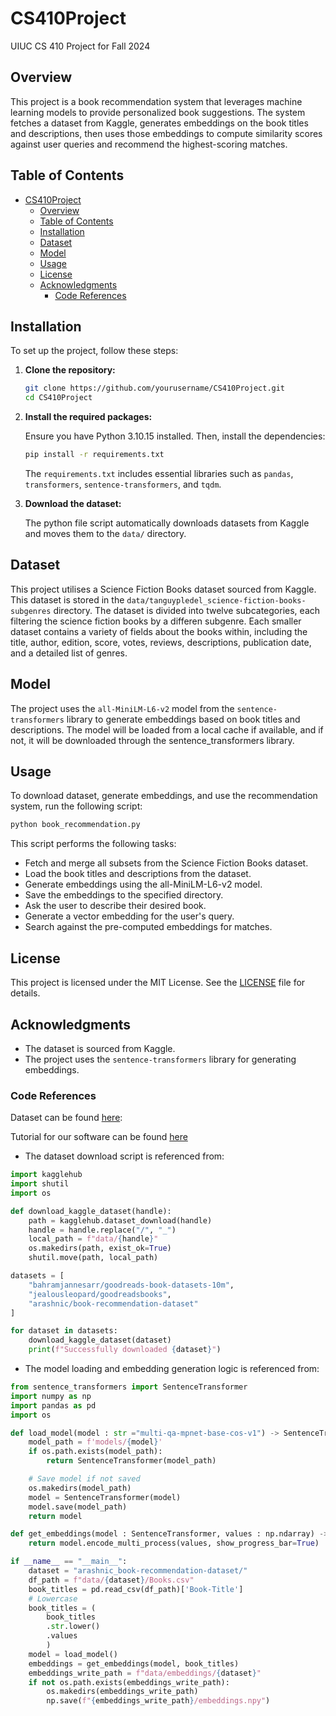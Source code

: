 # CS410Project
UIUC CS 410 Project for Fall 2024

## Overview

This project is a book recommendation system that leverages machine learning models to provide personalized book suggestions. The system fetches a dataset from Kaggle, generates embeddings on the book titles and descriptions, then uses those embeddings to compute similarity scores against user queries and recommend the highest-scoring matches.

## Table of Contents

- [CS410Project](#cs410project)
  - [Overview](#overview)
  - [Table of Contents](#table-of-contents)
  - [Installation](#installation)
  - [Dataset](#dataset)
  - [Model](#model)
  - [Usage](#usage)
  - [License](#license)
  - [Acknowledgments](#acknowledgments)
    - [Code References](#code-references)

## Installation

To set up the project, follow these steps:

1. **Clone the repository:**

   ```bash
   git clone https://github.com/yourusername/CS410Project.git
   cd CS410Project
   ```

2. **Install the required packages:**

   Ensure you have Python 3.10.15 installed. Then, install the dependencies:

   ```bash
   pip install -r requirements.txt
   ```

   The `requirements.txt` includes essential libraries such as `pandas`, `transformers`, `sentence-transformers`, and `tqdm`.

3. **Download the dataset:**

   The python file script automatically downloads datasets from Kaggle and moves them to the `data/` directory.

## Dataset

This project utilises a Science Fiction Books dataset sourced from Kaggle. This dataset is stored in the `data/tanguypledel_science-fiction-books-subgenres` directory. The dataset is divided into twelve subcategories, each filtering the science fiction books by a differen subgenre. Each smaller dataset contains a variety of fields about the books within, including the title, author, edition, score, votes, reviews, descriptions, publication date, and a detailed list of genres.

## Model

The project uses the `all-MiniLM-L6-v2` model from the `sentence-transformers` library to generate embeddings based on book titles and descriptions. The model will be loaded from a local cache if available, and if not, it will be downloaded through the sentence_transformers library.

## Usage

To download dataset, generate embeddings, and use the recommendation system, run the following script:

```bash
python book_recommendation.py
```


This script performs the following tasks:

- Fetch and merge all subsets from the Science Fiction Books dataset.
- Load the book titles and descriptions from the dataset.
- Generate embeddings using the all-MiniLM-L6-v2 model.
- Save the embeddings to the specified directory.
- Ask the user to describe their desired book.
- Generate a vector embedding for the user's query.
- Search against the pre-computed embeddings for matches.

## License

This project is licensed under the MIT License. See the [LICENSE](LICENSE) file for details.

## Acknowledgments

- The dataset is sourced from Kaggle.
- The project uses the `sentence-transformers` library for generating embeddings.

### Code References
Dataset can be found [here](https://www.kaggle.com/datasets/tanguypledel/science-fiction-books-subgenres): 

Tutorial for our software can be found [here](https://drive.google.com/file/d/1FL8jbLJN8gf84ziGvPR03j9v73bF-RnF/view?usp=sharing)

- The dataset download script is referenced from:

```python
import kagglehub
import shutil
import os

def download_kaggle_dataset(handle):
    path = kagglehub.dataset_download(handle)
    handle = handle.replace("/", "_")
    local_path = f"data/{handle}"
    os.makedirs(path, exist_ok=True)
    shutil.move(path, local_path)

datasets = [
    "bahramjannesarr/goodreads-book-datasets-10m",
    "jealousleopard/goodreadsbooks",
    "arashnic/book-recommendation-dataset"
]

for dataset in datasets:
    download_kaggle_dataset(dataset)
    print(f"Successfully downloaded {dataset}")
```


- The model loading and embedding generation logic is referenced from:

```python
from sentence_transformers import SentenceTransformer
import numpy as np
import pandas as pd
import os

def load_model(model : str ="multi-qa-mpnet-base-cos-v1") -> SentenceTransformer:
    model_path = f'models/{model}'
    if os.path.exists(model_path):
        return SentenceTransformer(model_path)

    # Save model if not saved
    os.makedirs(model_path)
    model = SentenceTransformer(model)
    model.save(model_path)
    return model

def get_embeddings(model : SentenceTransformer, values : np.ndarray) -> np.ndarray:
    return model.encode_multi_process(values, show_progress_bar=True)

if __name__ == "__main__":
    dataset = "arashnic_book-recommendation-dataset/"
    df_path = f"data/{dataset}/Books.csv"
    book_titles = pd.read_csv(df_path)['Book-Title']
    # Lowercase 
    book_titles = (
        book_titles
        .str.lower()
        .values
        )
    model = load_model()
    embeddings = get_embeddings(model, book_titles)
    embeddings_write_path = f"data/embeddings/{dataset}"
    if not os.path.exists(embeddings_write_path):
        os.makedirs(embeddings_write_path)
        np.save(f"{embeddings_write_path}/embeddings.npy")
```
